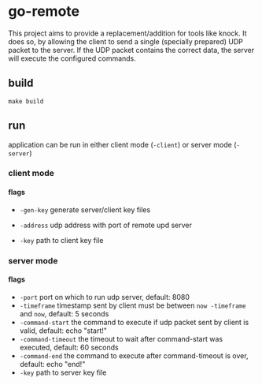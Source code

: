 # go-remote

This project aims to provide a replacement/addition for tools like knock.
It does so, by allowing the client to send a single (specially prepared) UDP packet to the server.
If the UDP packet contains the correct data, the server will execute the configured commands.

## build

```
make build
```

## run
application can be run in either client mode (`-client`) or server mode (`-server`)

### client mode

#### flags
- `-gen-key` generate server/client key files

- `-address` udp address with port of remote upd server
- `-key` path to client key file

### server mode

#### flags
- `-port` port on which to run udp server, default: 8080
- `-timeframe` timestamp sent by client must be between `now -timeframe` and `now`, default: 5 seconds
- `-command-start` the command to execute if udp packet sent by client is valid, default: echo "start!"
- `-command-timeout` the timeout to wait after command-start was executed, default: 60 seconds
- `-command-end` the command to execute after command-timeout is over, default: echo "end!"
- `-key` path to server key file
